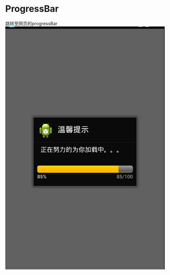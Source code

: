 # ProgressBar
跳转至网页的progressBar
![跳转至网页的progressBar](https://github.com/2223512468/ProgressBar/blob/master/sample/1.png)
